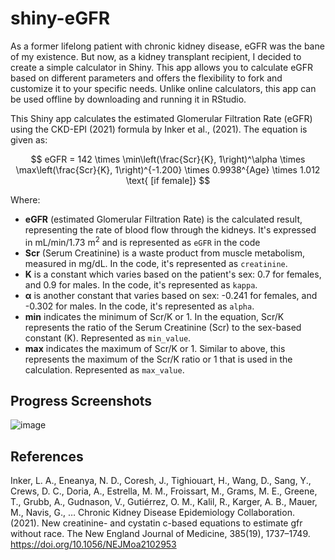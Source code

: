 # shiny-eGFR

As a former lifelong patient with chronic kidney disease, eGFR was the bane of my existence. But now, as a kidney transplant recipient, I decided to create a simple calculator in Shiny. This app allows you to calculate eGFR based on different parameters and offers the flexibility to fork and customize it to your specific needs. Unlike online calculators, this app can be used offline by downloading and running it in RStudio.

This Shiny app calculates the estimated Glomerular Filtration Rate (eGFR) using the CKD-EPI (2021) formula by Inker et al., (2021). The equation is given as: 

$$
eGFR = 142 \times \min\left(\frac{Scr}{K}, 1\right)^\alpha \times \max\left(\frac{Scr}{K}, 1\right)^{-1.200} \times 0.9938^{Age} \times 1.012 \text{ [if female]}
$$

Where:
* **eGFR** (estimated Glomerular Filtration Rate) is the calculated result, representing the rate of blood flow through the kidneys. It's expressed in mL/min/1.73 m<sup>2</sup> and is represented as ```eGFR``` in the code 
* **Scr** (Serum Creatinine) is a waste product from muscle metabolism, measured in mg/dL. In the code, it's represented as ```creatinine```.
* **K** is a constant which varies based on the patient's sex: 0.7 for females, and 0.9 for males. In the code, it's represented as ```kappa```.
* **α** is another constant that varies based on sex: -0.241 for females, and -0.302 for males. In the code, it's represented as ```alpha```. 
* **min** indicates the minimum of Scr/K or 1. In the equation, Scr/K represents the ratio of the Serum Creatinine (Scr) to the sex-based constant (K).  Represented as ```min_value```.
* **max** indicates the maximum of Scr/K or 1. Similar to above, this represents the maximum of the Scr/K ratio or 1 that is used in the calculation. Represented as ```max_value```.

## Progress Screenshots

![image](https://github.com/sentfromthehub/shiny-eGFR/assets/121725874/2c54f491-bcd8-475b-bc00-dbffd28843dd)

## References

Inker, L. A., Eneanya, N. D., Coresh, J., Tighiouart, H., Wang, D., Sang, Y., Crews, D. C., Doria, A., Estrella, M. M., Froissart, M., Grams, M. E., Greene, T., Grubb, A., Gudnason, V., Gutiérrez, O. M., Kalil, R., Karger, A. B., Mauer, M., Navis, G., … Chronic Kidney Disease Epidemiology Collaboration. (2021). New creatinine- and cystatin c-based equations to estimate gfr without race. The New England Journal of Medicine, 385(19), 1737–1749. https://doi.org/10.1056/NEJMoa2102953
